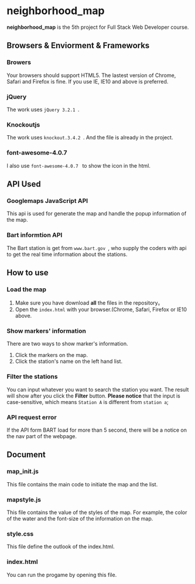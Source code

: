 # neighborhood_map

**neighborhood_map** is the 5th project for Full Stack Web Developer course.

## Browsers & Enviorment & Frameworks

### Browers
Your browsers should support HTML5. The lastest version of Chrome, Safari and Firefox is fine. If you use IE,  IE10 and above is preferred.

### jQuery
The work uses ```jQuery 3.2.1 ```.

### Knockoutjs
The work uses ```knockout.3.4.2 ```. And the file is already in the project.

### font-awesome-4.0.7
I also use ```font-awesome-4.0.7 ``` to show the icon in the html.


## API Used

### Googlemaps JavaScript API
This api is used for generate the map and handle the popup information of the map.

### Bart informtion API
The Bart station is get from ```www.bart.gov ```, who supply the coders with api to get the real time information about the stations.

## How to use

### Load the map
1. Make sure you have download __all__ the files in the  repository。
2. Open the ```index.html``` with your browser.(Chrome, Safari, Firefox or IE10 above.

### Show markers' information
There are two ways to show marker's information.
1. Click the markers on the map.
2. Click the station's name on the left hand list.

### Filter the stations
You can input whatever you want to search the station you want. The result will show after you click the __Filter__ button.
__Please notice__ that the input is  case-sensitive, which means ```Station A``` is different from ```station a```;

### API request error
If the API form BART load for more than 5 second, there will be a notice on the nav part of the webpage.

## Document

### map_init.js
This file contains the main code to initiate the map and the list.

### mapstyle.js
This file contains the value of the styles of  the map. For example, the color of the water and the font-size of the information on the map.

### style.css
This file define the outlook of the index.html.

### index.html
You can run the progame by opening this file.
